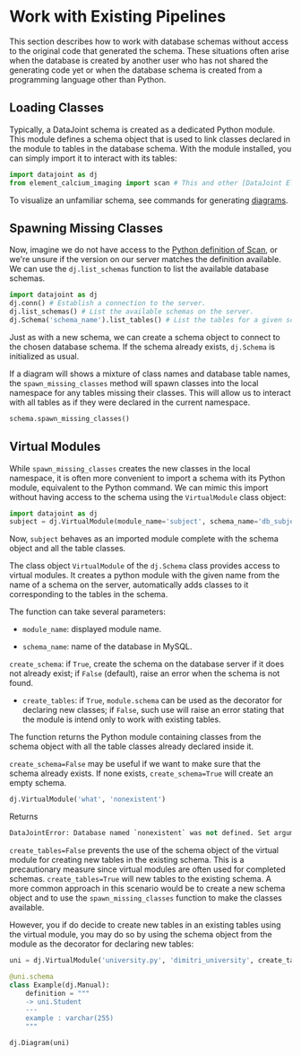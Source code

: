 # Work with Existing Pipelines

This section describes how to work with database schemas without access to the original
code that generated the schema. These situations often arise when the database is
created by another user who has not shared the generating code yet or when the database
schema is created from a programming language other than Python.

## Loading Classes

Typically, a DataJoint schema is created as a dedicated Python module. This module
defines a schema object that is used to link classes declared in the module to tables
in the database schema. With the module installed, you can simply import it to interact
with its tables:

```python
import datajoint as dj
from element_calcium_imaging import scan # This and other [DataJoint Elements](https://datajoint.com/docs/elements/) are installable via `pip` or downloadable via their respective GitHub repositories.
```

To visualize an unfamiliar schema, see commands for generating [diagrams](../../getting-started/#diagram).

## Spawning Missing Classes

Now, imagine we do not have access to the 
[Python definition of Scan](https://github.com/datajoint/element-calcium-imaging/blob/main/element_calcium_imaging/scan.py),
or we're unsure if the version on our server matches the definition available. We can
use the `dj.list_schemas` function to list the available database schemas.

```python
import datajoint as dj
dj.conn() # Establish a connection to the server.
dj.list_schemas() # List the available schemas on the server.
dj.Schema('schema_name').list_tables() # List the tables for a given schema from the previous step. These will appear in their raw database form, with underscores instead of camelcase and special characters for Part tables.
```

Just as with a new schema, we can create a schema object to connect to the chosen
database schema. If the schema already exists, `dj.Schema` is initialized as usual.

If a diagram will shows a mixture of class names and database table names, the
`spawn_missing_classes` method will spawn classes into the local namespace for any
tables missing their classes. This will allow us to interact with all tables as if
they were declared in the current namespace.

```python
schema.spawn_missing_classes()
```

## Virtual Modules

While `spawn_missing_classes` creates the new classes in the local namespace, it is
often more convenient to import a schema with its Python module, equivalent to the
Python command. We can mimic this import without having access to the schema using
the `VirtualModule` class object:

```python
import datajoint as dj
subject = dj.VirtualModule(module_name='subject', schema_name='db_subject')
```

Now, `subject` behaves as an imported module complete with the schema object and all the
table classes.

The class object `VirtualModule` of the `dj.Schema` class provides access to virtual
modules. It creates a python module with the given name from the name of a schema on
the server, automatically adds classes to it corresponding to the tables in the
schema.

The function can take several parameters:

- `module_name`: displayed module name.

- `schema_name`: name of the database in MySQL.

 `create_schema`: if `True`, create the schema on the database server if it does not
 already exist; if `False` (default), raise an error when the schema is not found.

- `create_tables`: if `True`, `module.schema` can be used as the decorator for declaring
  new classes; if `False`, such use will raise an error stating that the module is
  intend only to work with existing tables.

The function returns the Python module containing classes from the schema object with
all the table classes already declared inside it.

`create_schema=False` may be useful if we want to make sure that the schema already 
exists.  If none exists, `create_schema=True` will create an empty schema.

```python
dj.VirtualModule('what', 'nonexistent')
```

Returns

```python
DataJointError: Database named `nonexistent` was not defined. Set argument create_schema=True to create it.
```

`create_tables=False` prevents the use of the schema object of the virtual module for
creating new tables in the existing schema. This is a precautionary measure since
virtual modules are often used for completed schemas. `create_tables=True` will new
tables to the existing schema. A more common approach in this scenario would be to
create a new schema object and to use the `spawn_missing_classes` function to make the
classes available.

However, you if do decide to create new tables in an existing tables using the virtual
module, you may do so by using the schema object from the module as the decorator for
declaring new tables:

```python
uni = dj.VirtualModule('university.py', 'dimitri_university', create_tables=True)
```

```python
@uni.schema
class Example(dj.Manual):
    definition = """
    -> uni.Student
    ---
    example : varchar(255)
    """
```

```python
dj.Diagram(uni)
```
